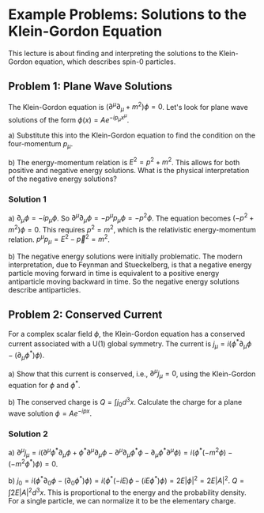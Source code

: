 
# Example Problems: Solutions to the Klein-Gordon Equation

This lecture is about finding and interpreting the solutions to the Klein-Gordon equation, which describes spin-0 particles.

## Problem 1: Plane Wave Solutions

The Klein-Gordon equation is $(\partial^\mu\partial_\mu + m^2)\phi = 0$. Let's look for plane wave solutions of the form $\phi(x) = A e^{-ip_\mu x^\mu}$.

a) Substitute this into the Klein-Gordon equation to find the condition on the four-momentum $p_\mu$.

b) The energy-momentum relation is $E^2 = p^2 + m^2$. This allows for both positive and negative energy solutions. What is the physical interpretation of the negative energy solutions?

### Solution 1

a) $\partial_\mu \phi = -ip_\mu \phi$. So $\partial^\mu\partial_\mu \phi = -p^\mu p_\mu \phi = -p^2 \phi$.
The equation becomes $(-p^2 + m^2)\phi = 0$. This requires $p^2 = m^2$, which is the relativistic energy-momentum relation.
$p^\mu p_\mu = E^2 - \vec{p}^2 = m^2$.

b) The negative energy solutions were initially problematic. The modern interpretation, due to Feynman and Stueckelberg, is that a negative energy particle moving forward in time is equivalent to a positive energy antiparticle moving backward in time. So the negative energy solutions describe antiparticles.

## Problem 2: Conserved Current

For a complex scalar field $\phi$, the Klein-Gordon equation has a conserved current associated with a U(1) global symmetry.
The current is $j_\mu = i(\phi^* \partial_\mu \phi - (\partial_\mu \phi^*)\phi)$.

a) Show that this current is conserved, i.e., $\partial^\mu j_\mu = 0$, using the Klein-Gordon equation for $\phi$ and $\phi^*$.

b) The conserved charge is $Q = \int j_0 d^3x$. Calculate the charge for a plane wave solution $\phi = A e^{-ipx}$.

### Solution 2

a) $\partial^\mu j_\mu = i(\partial^\mu\phi^* \partial_\mu\phi + \phi^* \partial^\mu\partial_\mu\phi - \partial^\mu\partial_\mu\phi^* \phi - \partial_\mu\phi^* \partial^\mu\phi) = i(\phi^*(-m^2\phi) - (-m^2\phi^*)\phi) = 0$.

b) $j_0 = i(\phi^* \partial_0 \phi - (\partial_0 \phi^*)\phi) = i(\phi^*(-iE)\phi - (iE\phi^*)\phi) = 2E|\phi|^2 = 2E|A|^2$.
$Q = \int 2E|A|^2 d^3x$. This is proportional to the energy and the probability density. For a single particle, we can normalize it to be the elementary charge.

